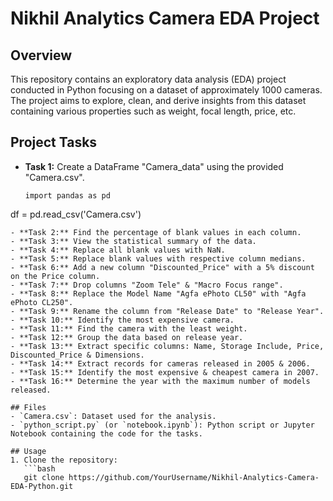 # Nikhil Analytics Camera EDA Project

## Overview
This repository contains an exploratory data analysis (EDA) project conducted in Python focusing on a dataset of approximately 1000 cameras. The project aims to explore, clean, and derive insights from this dataset containing various properties such as weight, focal length, price, etc.

## Project Tasks
- **Task 1:** Create a DataFrame "Camera_data" using the provided "Camera.csv".
  ```
  import pandas as pd 

df = pd.read_csv('Camera.csv')
```
- **Task 2:** Find the percentage of blank values in each column.
- **Task 3:** View the statistical summary of the data.
- **Task 4:** Replace all blank values with NaN.
- **Task 5:** Replace blank values with respective column medians.
- **Task 6:** Add a new column "Discounted_Price" with a 5% discount on the Price column.
- **Task 7:** Drop columns "Zoom Tele" & "Macro Focus range".
- **Task 8:** Replace the Model Name "Agfa ePhoto CL50" with "Agfa ePhoto CL250".
- **Task 9:** Rename the column from "Release Date" to "Release Year".
- **Task 10:** Identify the most expensive camera.
- **Task 11:** Find the camera with the least weight.
- **Task 12:** Group the data based on release year.
- **Task 13:** Extract specific columns: Name, Storage Include, Price, Discounted_Price & Dimensions.
- **Task 14:** Extract records for cameras released in 2005 & 2006.
- **Task 15:** Identify the most expensive & cheapest camera in 2007.
- **Task 16:** Determine the year with the maximum number of models released.

## Files
- `Camera.csv`: Dataset used for the analysis.
- `python_script.py` (or `notebook.ipynb`): Python script or Jupyter Notebook containing the code for the tasks.

## Usage
1. Clone the repository:
   ```bash
   git clone https://github.com/YourUsername/Nikhil-Analytics-Camera-EDA-Python.git
